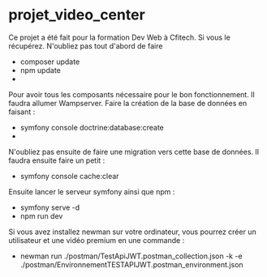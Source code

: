 # projet_video_center 
Ce projet a été fait pour la formation Dev Web à Cfitech.
Si vous le récupérez. 
N'oubliez pas tout d'abord de faire 
  - composer update
  - npm update
  - 
Pour avoir tous les composants nécessaire pour le bon fonctionnement.
Il faudra allumer Wampserver.
Faire la création de la base de données en faisant :
  - symfony console doctrine:database:create
  - 
N'oubliez pas ensuite de faire une migration vers cette base de données.
Il faudra ensuite faire un petit :
  - symfony console cache:clear
  
Ensuite lancer le serveur symfony ainsi que npm :
  - symfony serve -d
  - npm run dev

Si vous avez installez newman sur votre ordinateur, vous pourrez créer un utilisateur et une vidéo premium en une commande :
  - newman run ./postman/TestApiJWT.postman_collection.json  -k -e ./postman/EnvironnementTESTAPIJWT.postman_environment.json
